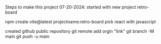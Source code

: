 
Steps to make this project 
07-20-2024: started with new project retro-board

npm create vite@latest
projectname:retro-board
pick react with javascript

created github public repository
git remote add orgin "link"
git branch -M main
git push -u main
